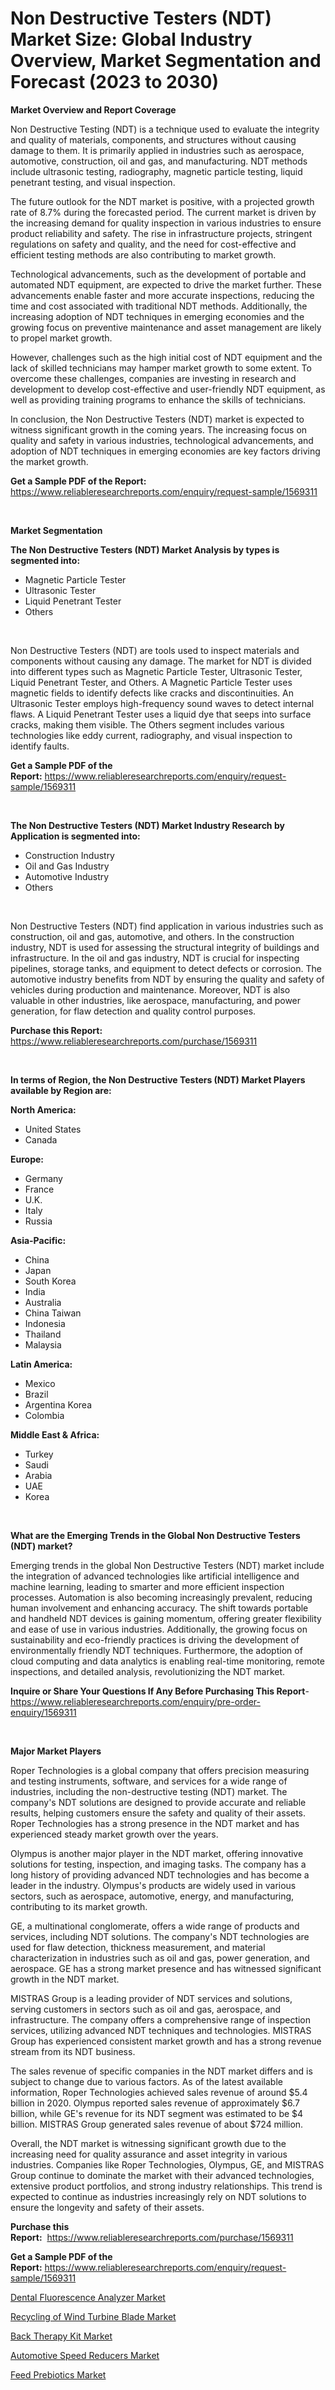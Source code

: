 <p><h1>Non Destructive Testers (NDT) Market Size: Global Industry Overview, Market Segmentation and Forecast (2023 to 2030)</h1></p><p><strong>Market Overview and Report Coverage</strong></p>
<p><p>Non Destructive Testing (NDT) is a technique used to evaluate the integrity and quality of materials, components, and structures without causing damage to them. It is primarily applied in industries such as aerospace, automotive, construction, oil and gas, and manufacturing. NDT methods include ultrasonic testing, radiography, magnetic particle testing, liquid penetrant testing, and visual inspection.</p><p>The future outlook for the NDT market is positive, with a projected growth rate of 8.7% during the forecasted period. The current market is driven by the increasing demand for quality inspection in various industries to ensure product reliability and safety. The rise in infrastructure projects, stringent regulations on safety and quality, and the need for cost-effective and efficient testing methods are also contributing to market growth.</p><p>Technological advancements, such as the development of portable and automated NDT equipment, are expected to drive the market further. These advancements enable faster and more accurate inspections, reducing the time and cost associated with traditional NDT methods. Additionally, the increasing adoption of NDT techniques in emerging economies and the growing focus on preventive maintenance and asset management are likely to propel market growth.</p><p>However, challenges such as the high initial cost of NDT equipment and the lack of skilled technicians may hamper market growth to some extent. To overcome these challenges, companies are investing in research and development to develop cost-effective and user-friendly NDT equipment, as well as providing training programs to enhance the skills of technicians.</p><p>In conclusion, the Non Destructive Testers (NDT) market is expected to witness significant growth in the coming years. The increasing focus on quality and safety in various industries, technological advancements, and adoption of NDT techniques in emerging economies are key factors driving the market growth.</p></p>
<p><strong>Get a Sample PDF of the Report:</strong> <a href="https://www.reliableresearchreports.com/enquiry/request-sample/1569311">https://www.reliableresearchreports.com/enquiry/request-sample/1569311</a></p>
<p>&nbsp;</p>
<p><strong>Market Segmentation</strong></p>
<p><strong>The Non Destructive Testers (NDT) Market Analysis by types is segmented into:</strong></p>
<p><ul><li>Magnetic Particle Tester</li><li>Ultrasonic Tester</li><li>Liquid Penetrant Tester</li><li>Others</li></ul></p>
<p>&nbsp;</p>
<p><p>Non Destructive Testers (NDT) are tools used to inspect materials and components without causing any damage. The market for NDT is divided into different types such as Magnetic Particle Tester, Ultrasonic Tester, Liquid Penetrant Tester, and Others. A Magnetic Particle Tester uses magnetic fields to identify defects like cracks and discontinuities. An Ultrasonic Tester employs high-frequency sound waves to detect internal flaws. A Liquid Penetrant Tester uses a liquid dye that seeps into surface cracks, making them visible. The Others segment includes various technologies like eddy current, radiography, and visual inspection to identify faults.</p></p>
<p><strong>Get a Sample PDF of the Report:</strong>&nbsp;<a href="https://www.reliableresearchreports.com/enquiry/request-sample/1569311">https://www.reliableresearchreports.com/enquiry/request-sample/1569311</a></p>
<p>&nbsp;</p>
<p><strong>The Non Destructive Testers (NDT) Market Industry Research by Application is segmented into:</strong></p>
<p><ul><li>Construction Industry</li><li>Oil and Gas Industry</li><li>Automotive Industry</li><li>Others</li></ul></p>
<p>&nbsp;</p>
<p><p>Non Destructive Testers (NDT) find application in various industries such as construction, oil and gas, automotive, and others. In the construction industry, NDT is used for assessing the structural integrity of buildings and infrastructure. In the oil and gas industry, NDT is crucial for inspecting pipelines, storage tanks, and equipment to detect defects or corrosion. The automotive industry benefits from NDT by ensuring the quality and safety of vehicles during production and maintenance. Moreover, NDT is also valuable in other industries, like aerospace, manufacturing, and power generation, for flaw detection and quality control purposes.</p></p>
<p><strong>Purchase this Report:</strong>&nbsp; <a href="https://www.reliableresearchreports.com/purchase/1569311">https://www.reliableresearchreports.com/purchase/1569311</a></p>
<p>&nbsp;</p>
<p><strong>In terms of Region, the Non Destructive Testers (NDT) Market Players available by Region are:</strong></p>
<p>
    <p> <strong> North America: </strong>
        <ul>
            <li>United States</li>
            <li>Canada</li>
        </ul>
        </p> 
    <p> <strong> Europe: </strong>
        <ul>
            <li>Germany</li>
            <li>France</li>
            <li>U.K.</li>
            <li>Italy</li>
            <li>Russia</li>
        </ul>
        </p> 
    <p> <strong> Asia-Pacific: </strong>
        <ul>
            <li>China</li>
            <li>Japan</li>
            <li>South Korea</li>
            <li>India</li>
            <li>Australia</li>
            <li>China Taiwan</li>
            <li>Indonesia</li>
            <li>Thailand</li>
            <li>Malaysia</li>
        </ul>
        </p> 
    <p> <strong> Latin America: </strong>
        <ul>
            <li>Mexico</li>
            <li>Brazil</li>
            <li>Argentina Korea</li>
            <li>Colombia</li>
        </ul>
        </p> 
    <p> <strong> Middle East & Africa: </strong>
        <ul>
            <li>Turkey</li>
            <li>Saudi</li>
            <li>Arabia</li>
            <li>UAE</li>
            <li>Korea</li>
        </ul>
    </p>
    </p>
<p>&nbsp;</p>
<p><strong>What are the Emerging Trends in the Global Non Destructive Testers (NDT) market?</strong></p>
<p><p>Emerging trends in the global Non Destructive Testers (NDT) market include the integration of advanced technologies like artificial intelligence and machine learning, leading to smarter and more efficient inspection processes. Automation is also becoming increasingly prevalent, reducing human involvement and enhancing accuracy. The shift towards portable and handheld NDT devices is gaining momentum, offering greater flexibility and ease of use in various industries. Additionally, the growing focus on sustainability and eco-friendly practices is driving the development of environmentally friendly NDT techniques. Furthermore, the adoption of cloud computing and data analytics is enabling real-time monitoring, remote inspections, and detailed analysis, revolutionizing the NDT market.</p></p>
<p><strong>Inquire or Share Your Questions If Any Before Purchasing This Report</strong>- <a href="https://www.reliableresearchreports.com/enquiry/pre-order-enquiry/1569311">https://www.reliableresearchreports.com/enquiry/pre-order-enquiry/1569311</a></p>
<p>&nbsp;</p>
<p><strong>Major Market Players</strong></p>
<p><p>Roper Technologies is a global company that offers precision measuring and testing instruments, software, and services for a wide range of industries, including the non-destructive testing (NDT) market. The company's NDT solutions are designed to provide accurate and reliable results, helping customers ensure the safety and quality of their assets. Roper Technologies has a strong presence in the NDT market and has experienced steady market growth over the years.</p><p>Olympus is another major player in the NDT market, offering innovative solutions for testing, inspection, and imaging tasks. The company has a long history of providing advanced NDT technologies and has become a leader in the industry. Olympus's products are widely used in various sectors, such as aerospace, automotive, energy, and manufacturing, contributing to its market growth.</p><p>GE, a multinational conglomerate, offers a wide range of products and services, including NDT solutions. The company's NDT technologies are used for flaw detection, thickness measurement, and material characterization in industries such as oil and gas, power generation, and aerospace. GE has a strong market presence and has witnessed significant growth in the NDT market.</p><p>MISTRAS Group is a leading provider of NDT services and solutions, serving customers in sectors such as oil and gas, aerospace, and infrastructure. The company offers a comprehensive range of inspection services, utilizing advanced NDT techniques and technologies. MISTRAS Group has experienced consistent market growth and has a strong revenue stream from its NDT business.</p><p>The sales revenue of specific companies in the NDT market differs and is subject to change due to various factors. As of the latest available information, Roper Technologies achieved sales revenue of around $5.4 billion in 2020. Olympus reported sales revenue of approximately $6.7 billion, while GE's revenue for its NDT segment was estimated to be $4 billion. MISTRAS Group generated sales revenue of about $724 million.</p><p>Overall, the NDT market is witnessing significant growth due to the increasing need for quality assurance and asset integrity in various industries. Companies like Roper Technologies, Olympus, GE, and MISTRAS Group continue to dominate the market with their advanced technologies, extensive product portfolios, and strong industry relationships. This trend is expected to continue as industries increasingly rely on NDT solutions to ensure the longevity and safety of their assets.</p></p>
<p><strong>Purchase this Report:</strong>&nbsp;&nbsp;<a href="https://www.reliableresearchreports.com/purchase/1569311">https://www.reliableresearchreports.com/purchase/1569311</a></p>
<p></p>
<p><strong>Get a Sample PDF of the Report:</strong>&nbsp;<a href="https://www.reliableresearchreports.com/enquiry/request-sample/1569311">https://www.reliableresearchreports.com/enquiry/request-sample/1569311</a></p>
<p><p><a href="https://github.com/vimar16th/Market-Research-Report-List-1/blob/main/dental-fluorescence-analyzer-market.md">Dental Fluorescence Analyzer Market</a></p><p><a href="https://www.linkedin.com/pulse/recycling-wind-turbine-blade-market-size-share-amp-trends/">Recycling of Wind Turbine Blade Market</a></p><p><a href="https://github.com/sofayahoo2023/Market-Research-Report-List-1/blob/main/back-therapy-kit-market.md">Back Therapy Kit Market</a></p><p><a href="https://medium.com/@rameshramurp23/automotive-speed-reducers-market-trends-and-market-analysis-forecasted-for-period-2023-2030-160655fe6c61">Automotive Speed Reducers Market</a></p><p><a href="https://medium.com/@devidwarnerrp23/feed-prebiotics-market-size-reveals-the-best-marketing-channels-in-global-industry-6bc6785b5b87">Feed Prebiotics Market</a></p></p>